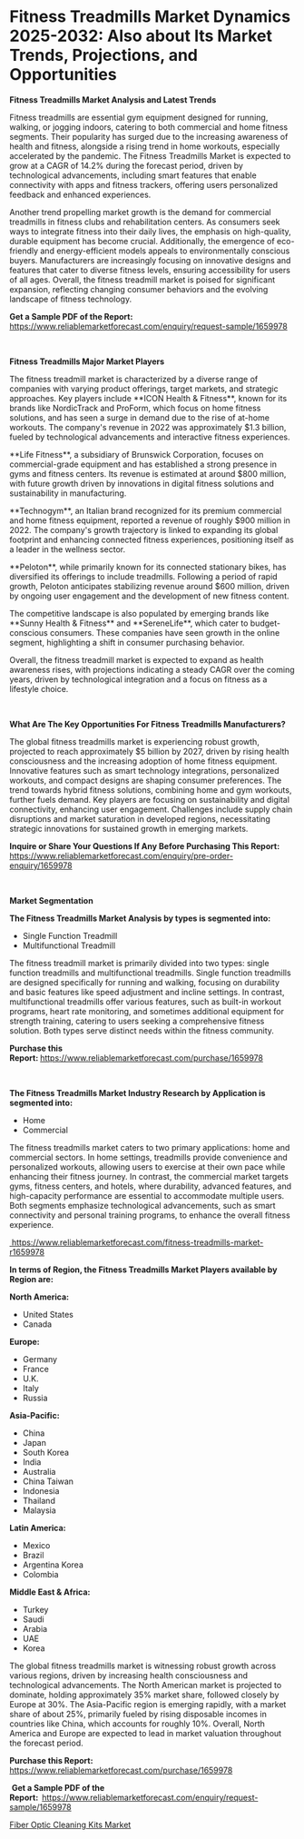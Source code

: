 <p><h1>Fitness Treadmills Market Dynamics 2025-2032: Also about Its Market Trends, Projections, and Opportunities</h1></p><p><strong>Fitness Treadmills Market Analysis and Latest Trends</strong></p>
<p><p>Fitness treadmills are essential gym equipment designed for running, walking, or jogging indoors, catering to both commercial and home fitness segments. Their popularity has surged due to the increasing awareness of health and fitness, alongside a rising trend in home workouts, especially accelerated by the pandemic. The Fitness Treadmills Market is expected to grow at a CAGR of 14.2% during the forecast period, driven by technological advancements, including smart features that enable connectivity with apps and fitness trackers, offering users personalized feedback and enhanced experiences. </p><p>Another trend propelling market growth is the demand for commercial treadmills in fitness clubs and rehabilitation centers. As consumers seek ways to integrate fitness into their daily lives, the emphasis on high-quality, durable equipment has become crucial. Additionally, the emergence of eco-friendly and energy-efficient models appeals to environmentally conscious buyers. Manufacturers are increasingly focusing on innovative designs and features that cater to diverse fitness levels, ensuring accessibility for users of all ages. Overall, the fitness treadmill market is poised for significant expansion, reflecting changing consumer behaviors and the evolving landscape of fitness technology.</p></p>
<p><strong>Get a Sample PDF of the Report:&nbsp;</strong> <a href="https://www.reliablemarketforecast.com/enquiry/request-sample/1659978?utm_campaign=3225&utm_medium=2&utm_source=Github&utm_content=ia&utm_term=05042025&utm_id=fitness-treadmills">https://www.reliablemarketforecast.com/enquiry/request-sample/1659978</a></p>
<p>&nbsp;</p>
<p><strong>Fitness Treadmills Major Market Players</strong></p>
<p><p>The fitness treadmill market is characterized by a diverse range of companies with varying product offerings, target markets, and strategic approaches. Key players include **ICON Health & Fitness**, known for its brands like NordicTrack and ProForm, which focus on home fitness solutions, and has seen a surge in demand due to the rise of at-home workouts. The company's revenue in 2022 was approximately $1.3 billion, fueled by technological advancements and interactive fitness experiences.</p><p>**Life Fitness**, a subsidiary of Brunswick Corporation, focuses on commercial-grade equipment and has established a strong presence in gyms and fitness centers. Its revenue is estimated at around $800 million, with future growth driven by innovations in digital fitness solutions and sustainability in manufacturing.</p><p>**Technogym**, an Italian brand recognized for its premium commercial and home fitness equipment, reported a revenue of roughly $900 million in 2022. The company's growth trajectory is linked to expanding its global footprint and enhancing connected fitness experiences, positioning itself as a leader in the wellness sector.</p><p>**Peloton**, while primarily known for its connected stationary bikes, has diversified its offerings to include treadmills. Following a period of rapid growth, Peloton anticipates stabilizing revenue around $600 million, driven by ongoing user engagement and the development of new fitness content.</p><p>The competitive landscape is also populated by emerging brands like **Sunny Health & Fitness** and **SereneLife**, which cater to budget-conscious consumers. These companies have seen growth in the online segment, highlighting a shift in consumer purchasing behavior.</p><p>Overall, the fitness treadmill market is expected to expand as health awareness rises, with projections indicating a steady CAGR over the coming years, driven by technological integration and a focus on fitness as a lifestyle choice.</p></p>
<p>&nbsp;</p>
<p><strong>What Are The Key Opportunities For Fitness Treadmills Manufacturers?</strong></p>
<p><p>The global fitness treadmills market is experiencing robust growth, projected to reach approximately $5 billion by 2027, driven by rising health consciousness and the increasing adoption of home fitness equipment. Innovative features such as smart technology integrations, personalized workouts, and compact designs are shaping consumer preferences. The trend towards hybrid fitness solutions, combining home and gym workouts, further fuels demand. Key players are focusing on sustainability and digital connectivity, enhancing user engagement. Challenges include supply chain disruptions and market saturation in developed regions, necessitating strategic innovations for sustained growth in emerging markets.</p></p>
<p><strong>Inquire or Share Your Questions If Any Before Purchasing This Report:</strong> <a href="https://www.reliablemarketforecast.com/enquiry/pre-order-enquiry/1659978?utm_campaign=3225&utm_medium=2&utm_source=Github&utm_content=ia&utm_term=05042025&utm_id=fitness-treadmills">https://www.reliablemarketforecast.com/enquiry/pre-order-enquiry/1659978</a></p>
<p>&nbsp;</p>
<p><strong>Market Segmentation</strong></p>
<p><strong>The Fitness Treadmills Market Analysis by types is segmented into:</strong></p>
<p><ul><li>Single Function Treadmill</li><li>Multifunctional Treadmill</li></ul></p>
<p><p>The fitness treadmill market is primarily divided into two types: single function treadmills and multifunctional treadmills. Single function treadmills are designed specifically for running and walking, focusing on durability and basic features like speed adjustment and incline settings. In contrast, multifunctional treadmills offer various features, such as built-in workout programs, heart rate monitoring, and sometimes additional equipment for strength training, catering to users seeking a comprehensive fitness solution. Both types serve distinct needs within the fitness community.</p></p>
<p><strong>Purchase this Report:&nbsp;</strong><a href="https://www.reliablemarketforecast.com/purchase/1659978?utm_campaign=3225&utm_medium=2&utm_source=Github&utm_content=ia&utm_term=05042025&utm_id=fitness-treadmills">https://www.reliablemarketforecast.com/purchase/1659978</a></p>
<p>&nbsp;</p>
<p><strong>The Fitness Treadmills Market Industry Research by Application is segmented into:</strong></p>
<p><ul><li>Home</li><li>Commercial</li></ul></p>
<p><p>The fitness treadmills market caters to two primary applications: home and commercial sectors. In home settings, treadmills provide convenience and personalized workouts, allowing users to exercise at their own pace while enhancing their fitness journey. In contrast, the commercial market targets gyms, fitness centers, and hotels, where durability, advanced features, and high-capacity performance are essential to accommodate multiple users. Both segments emphasize technological advancements, such as smart connectivity and personal training programs, to enhance the overall fitness experience.</p></p>
<p><a href="https://www.reliablemarketforecast.com/fitness-treadmills-market-r1659978?utm_campaign=3225&utm_medium=2&utm_source=Github&utm_content=ia&utm_term=05042025&utm_id=fitness-treadmills">&nbsp;https://www.reliablemarketforecast.com/fitness-treadmills-market-r1659978</a></p>
<p><strong>In terms of Region, the Fitness Treadmills Market Players available by Region are:</strong></p>
<p>
    <p> <strong> North America: </strong>
        <ul>
            <li>United States</li>
            <li>Canada</li>
        </ul>
        </p> 
    <p> <strong> Europe: </strong>
        <ul>
            <li>Germany</li>
            <li>France</li>
            <li>U.K.</li>
            <li>Italy</li>
            <li>Russia</li>
        </ul>
        </p> 
    <p> <strong> Asia-Pacific: </strong>
        <ul>
            <li>China</li>
            <li>Japan</li>
            <li>South Korea</li>
            <li>India</li>
            <li>Australia</li>
            <li>China Taiwan</li>
            <li>Indonesia</li>
            <li>Thailand</li>
            <li>Malaysia</li>
        </ul>
        </p> 
    <p> <strong> Latin America: </strong>
        <ul>
            <li>Mexico</li>
            <li>Brazil</li>
            <li>Argentina Korea</li>
            <li>Colombia</li>
        </ul>
        </p> 
    <p> <strong> Middle East & Africa: </strong>
        <ul>
            <li>Turkey</li>
            <li>Saudi</li>
            <li>Arabia</li>
            <li>UAE</li>
            <li>Korea</li>
        </ul>
    </p>
    </p>
<p><p>The global fitness treadmills market is witnessing robust growth across various regions, driven by increasing health consciousness and technological advancements. The North American market is projected to dominate, holding approximately 35% market share, followed closely by Europe at 30%. The Asia-Pacific region is emerging rapidly, with a market share of about 25%, primarily fueled by rising disposable incomes in countries like China, which accounts for roughly 10%. Overall, North America and Europe are expected to lead in market valuation throughout the forecast period.</p></p>
<p><strong>Purchase this Report: </strong><a href="https://www.reliablemarketforecast.com/purchase/1659978?utm_campaign=3225&utm_medium=2&utm_source=Github&utm_content=ia&utm_term=05042025&utm_id=fitness-treadmills">https://www.reliablemarketforecast.com/purchase/1659978</a></p>
<p>&nbsp;<strong>Get a Sample PDF of the Report:&nbsp;&nbsp;</strong><a href="https://www.reliablemarketforecast.com/enquiry/request-sample/1659978?utm_campaign=3225&utm_medium=2&utm_source=Github&utm_content=ia&utm_term=05042025&utm_id=fitness-treadmills">https://www.reliablemarketforecast.com/enquiry/request-sample/1659978</a></p>
<p><strong></strong></p>
<p><p><a href="https://github.com/usraceby/Market-Research-Report-List-1/blob/main/fiber-optic-cleaning-kits-market.md?utm_campaign=3225&utm_medium=2&utm_source=Github&utm_content=ia&utm_term=05042025&utm_id=fitness-treadmills">Fiber Optic Cleaning Kits Market</a></p></p>